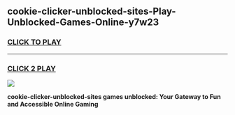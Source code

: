 
## cookie-clicker-unblocked-sites-Play-Unblocked-Games-Online-y7w23
<h3>
<a href="https://premium76.site?title=cookie-clicker-unblocked-sites&ref=25A">CLICK TO PLAY</a></h3>
<hr>

<h3>
<a href="https://premium76.site?title=cookie-clicker-unblocked-sites&ref=25A">CLICK 2 PLAY</a>
  
</h3>

<a href="https://premium76.site?title=cookie-clicker-unblocked-sites&ref=25A"><img src="https://clearcache.store/games.png"></a>


**cookie-clicker-unblocked-sites games unblocked: Your Gateway to Fun and Accessible Online Gaming**

